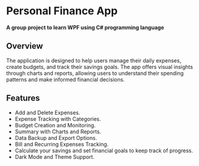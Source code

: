 # Personal Finance App
**A group project to learn WPF using C# programming language**
## Overview
The application is designed to help users manage their daily expenses, create budgets, and track their savings goals. The app offers visual insights through charts and reports, allowing users to understand their spending patterns and make informed financial decisions.

## Features
- Add and Delete Expenses.
- Expense Tracking with Categories.
- Budget Creation and Monitoring.
- Summary with Charts and Reports.
- Data Backup and Export Options.
- Bill and Recurring Expenses Tracking.
- Calculate your savings and set financial goals to keep track of progress.
- Dark Mode and Theme Support.
